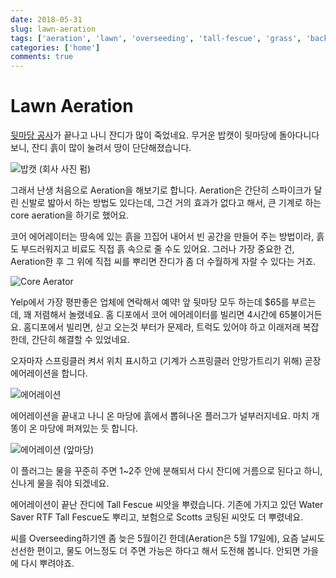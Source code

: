 ```yaml
---
date: 2018-05-31
slug: lawn-aeration
tags: ['aeration', 'lawn', 'overseeding', 'tall-fescue', 'grass', 'backyard', 'front-yard']
categories: ['home']
comments: true
---
```


# Lawn Aeration

[뒷마당 공사](./2018-05-17-landscaping.md)가 끝나고 나니 잔디가 많이 죽었네요.
무거운 밥캣이 뒷마당에 돌아다니다보니, 잔디 흙이 많이 눌려서 땅이 단단해졌습니다.

<!-- more -->

![밥캣 (회사 사진 펌)](../../../media/blog/lawn-aeration/bobcat-s570-bucket-built-tough_fc_one_col.jpg)

그래서 난생 처음으로 Aeration을 해보기로 합니다.
Aeration은 간단히 스파이크가 달린 신발로 밟아서 하는 방법도 있다는데, 그건 거의 효과가 없다고 해서, 큰 기계로 하는 core aeration을 하기로 했어요.

코어 에어레이터는 땅속에 있는 흙을 끄집어 내어서 빈 공간을 만들어 주는 방법이라, 흙도 부드러워지고 비료도 직접 흙 속으로 줄 수도 있어요.
그러나 가장 중요한 건, Aeration한 후 그 위에 직접 씨를 뿌리면 잔디가 좀 더 수월하게 자랄 수 있다는 거죠.

![Core Aerator](../../../media/blog/lawn-aeration/AERATING2-800x525.png)

Yelp에서 가장 평판좋은 업체에 연락해서 예약! 앞 뒷마당 모두 하는데 $65를 부르는데, 꽤 저렴해서 놀랬네요. 홈 디포에서 코어 에어레이터를 빌리면 4시간에 65불이거든요. 홈디포에서 빌리면, 싣고 오는것 부터가 문제라, 트럭도 있어야 하고 이래저래 복잡한데, 간단히 해결할 수 있었네요.

오자마자 스프링클러 켜서 위치 표시하고 (기계가 스프링클러 안망가트리기 위해) 곧장 에어레이션을 합니다.

![에어레이션](../../../media/blog/lawn-aeration/DSC07352.JPG)

에어레이션을 끝내고 나니 온 마당에 흙에서 뽑혀나온 플러그가 널부러지네요. 마치 개똥이 온 마당에 퍼져있는 듯 합니다.

![에어레이션 (앞마당)](../../../media/blog/lawn-aeration/20180516_111748.jpg)

이 플러그는 물을 꾸준히 주면 1~2주 안에 분해되서 다시 잔디에 거름으로 된다고 하니, 신나게 물을 줘야 되겠네요.

에어레이션이 끝난 잔디에 Tall Fescue 씨앗을 뿌렸습니다. 기존에 가지고 있던 Water Saver RTF Tall Fescue도 뿌리고, 보험으로 Scotts 코팅된 씨앗도 더 뿌렸네요.

씨를 Overseeding하기엔 좀 늦은 5월이긴 한데(Aeration은 5월 17일에), 요즘 날씨도 선선한 편이고, 물도 어느정도 더 주면 가능은 하다고 해서 도전해 봅니다. 안되면 가을에 다시 뿌려야죠.